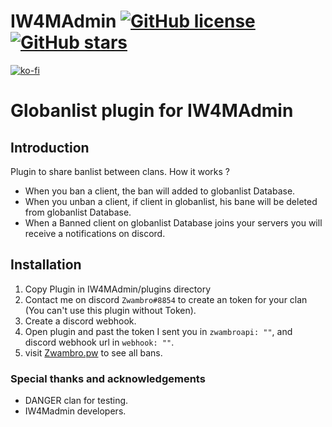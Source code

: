 # IW4MAdmin [![GitHub license](https://img.shields.io/github/license/RaidMax/IW4M-Admin)](https://github.com/RaidMax/IW4M-Admin/blob/2.4-pr/LICENSE) [![GitHub stars](https://img.shields.io/github/stars/RaidMax/IW4M-Admin)](https://github.com/RaidMax/IW4M-Admin/stargazers)  
[![ko-fi](https://www.ko-fi.com/img/githubbutton_sm.svg)](https://ko-fi.com/J3J821KUJ)


# Globanlist plugin for IW4MAdmin
## Introduction
Plugin to share banlist between clans. How it works ?
- When you ban a client, the ban will added to globanlist Database.
- When you unban a client, if client in globanlist, his bane will be deleted from globanlist Database.
- When a Banned client on globanlist Database joins your servers you will receive a notifications on discord.

## Installation
1. Copy Plugin in IW4MAdmin/plugins directory
2. Contact me on discord `Zwambro#8854` to create an token for your clan (You can't use this plugin without Token).
3. Create a discord webhook. 
4. Open plugin and past the token I sent you in `zwambroapi: ""`, and discord webhook url in `webhook: ""`.
5. visit [Zwambro.pw](https://zwambro.pw/) to see all bans.

### Special thanks and acknowledgements
- DANGER clan for testing.
- IW4Madmin developers.
